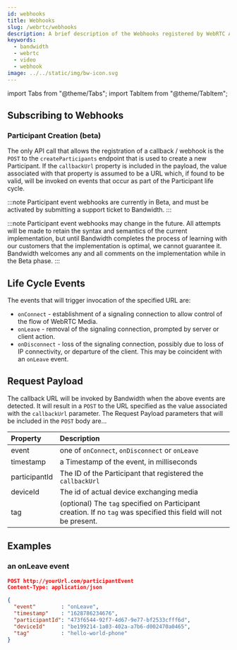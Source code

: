 ```yaml
---
id: webhooks
title: Webhooks
slug: /webrtc/webhooks
description: A brief description of the Webhooks registered by WebRTC API calls.
keywords:
  - bandwidth
  - webrtc
  - video
  - webhook
image: ../../static/img/bw-icon.svg
---
```


import Tabs from "@theme/Tabs";
import TabItem from "@theme/TabItem";

## Subscribing to Webhooks

### Participant Creation (beta)

The only API call that allows the registration of a callback / webhook is the `POST` to the `createParticipants` endpoint that is used to create a new Participant. If the `callbackUrl` property is included in the payload, the value associated with that property is assumed to be a URL which, if found to be valid, will be invoked on events that occur as part of the Participant life cycle.

:::note
Participant event webhooks are currently in Beta, and must be activated by submitting a support ticket to Bandwidth.
:::

:::note
Participant event webhooks may change in the future. All attempts will be made to retain the syntax and semantics of the current implementation, but until Bandwidth completes the process of learning with our customers that the implementation is optimal, we cannot guarantee it. Bandwidth welcomes any and all comments on the implementation while in the Beta phase.
:::

## Life Cycle Events

The events that will trigger invocation of the specified URL are:

- `onConnect` - establishment of a signaling connection to allow control of the flow of WebRTC Media.
- `onLeave` - removal of the signaling connection, prompted by server or client action.
- `onDisconnect` - loss of the signaling connection, possibly due to loss of IP connectivity, or departure of the client. This may be coincident with an `onLeave` event.

## Request Payload

The callback URL will be invoked by Bandwidth when the above events are detected. It will result in a `POST` to the URL specified as the value associated with the `callbackUrl` parameter. The Request Payload parameters that will be included in the `POST` body are...

| Property      | Description                                                                                                       |
| :------------ | :---------------------------------------------------------------------------------------------------------------- |
| event         | one of `onConnect`, `onDisconnect` or `onLeave`                                                                   |
| timestamp     | a Timestamp of the event, in milliseconds                                                                         |
| participantId | The ID of the Participant that registered the `callbackUrl`                                                       |
| deviceId      | The id of actual device exchanging media                                                                          |
| tag           | (optional) The `tag` specified on Participant creation. If no `tag` was specified this field will not be present. |

## Examples

### an onLeave event

```json
POST http://yourUrl.com/participantEvent
Content-Type: application/json

{
  "event"        : "onLeave",
  "timestamp"    : "1628786234676",
  "participantId": "473f6544-92f7-4d67-9e77-bf2533cfff6d",
  "deviceId"     : "be199214-1a03-402a-a7b6-d002470a0465",
  "tag"          : "hello-world-phone"
}

```
